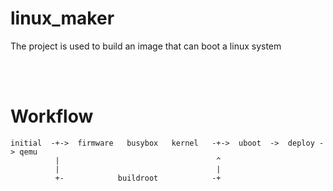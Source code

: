 # linux_maker
The project is used to build an image that can boot a linux system 

<br/>  
<br/>

# Workflow

```
initial  -+->  firmware   busybox   kernel   -+->  uboot  ->  deploy -> qemu 
          |                                   ^
          |                                   |
          +-            buildroot            -+
```

<br/>  
<br/>
